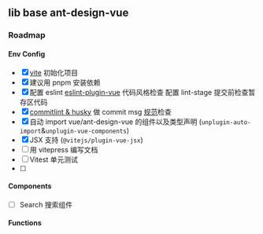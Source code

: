 ## lib base ant-design-vue  

### Roadmap  

#### Env Config  

- [x] [vite](https://vitejs.cn/) 初始化项目
- [x] 建议用 pnpm 安装依赖   
- [x] 配置 eslint [eslint-plugin-vue](https://eslint.vuejs.org/rules/) 代码风格检查 配置 lint-stage 提交前检查暂存区代码  
- [x] [commitlint & husky](https://commitlint.js.org/#/guides-local-setup) 做 commit msg [规范](https://github.com/conventional-changelog/commitlint/#what-is-commitlint)检查  
- [x] 自动 import vue/ant-design-vue 的组件以及类型声明 (`unplugin-auto-import`&`unplugin-vue-components`)  
- [x] JSX 支持 (`@vitejs/plugin-vue-jsx`)
- [ ] 用 vitepress 编写文档  
- [ ] Vitest 单元测试  
- [ ]

#### Components  

- [ ] Search 搜索组件   

#### Functions  